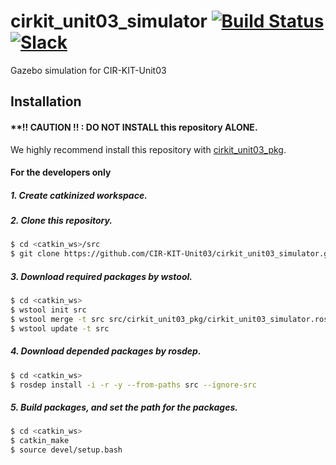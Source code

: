 # cirkit_unit03_simulator [![Build Status](https://travis-ci.org/CIR-KIT-Unit03/cirkit_unit03_simulator.svg?branch)](https://travis-ci.org/CIR-KIT-Unit03/cirkit_unit03_simulator) [![Slack](https://img.shields.io/badge/Slack-CIR--KIT-blue.svg)](http://cir-kit.slack.com/messages/unit03_simulator)
Gazebo simulation for CIR-KIT-Unit03

## Installation
#### **!! CAUTION !! : **DO NOT INSTALL** this repository **ALONE**.  
We highly recommend install this repository with [cirkit_unit03_pkg](https://github.com/CIR-KIT-Unit03/cirkit_unit03_pkg).

#### For the developers only
##### 1. Create **catkinized**  workspace.
##### 2. Clone this repository.
```bash
$ cd <catkin_ws>/src
$ git clone https://github.com/CIR-KIT-Unit03/cirkit_unit03_simulator.git
```
##### 3. Download required packages by wstool.
```bash
$ cd <catkin_ws>
$ wstool init src
$ wstool merge -t src src/cirkit_unit03_pkg/cirkit_unit03_simulator.rosinstall
$ wstool update -t src
```
##### 4. Download depended packages by rosdep.
```bash
$ cd <catkin_ws>
$ rosdep install -i -r -y --from-paths src --ignore-src
```
##### 5. Build packages, and set the path for the packages.
```bash
$ cd <catkin_ws>
$ catkin_make
$ source devel/setup.bash
```
